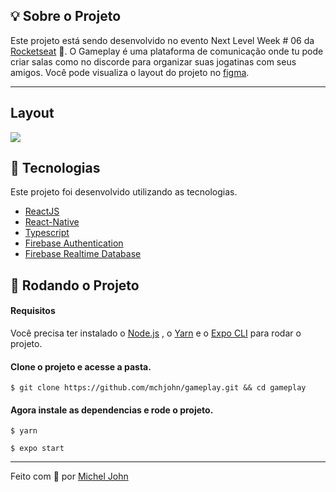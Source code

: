 ## 💡 Sobre o Projeto

Este projeto está sendo desenvolvido no evento Next Level Week # 06 da [Rocketseat](https://rocketseat.com.br/) 🚀. O Gameplay é uma plataforma de comunicação onde tu pode criar salas como no discorde para organizar suas jogatinas com seus amigos. Você pode visualiza o layout do projeto no [figma](https://www.figma.com/file/kjreVT9W0vbJATbc1GfNLp/GamePlay-NLW-Together-Copy?node-id=58913%3A83).

------

## Layout 

![](https://res.cloudinary.com/sk84all/image/upload/v1624624654/cover_lowyhz.png)



## 🧪 Tecnologias

Este projeto foi desenvolvido utilizando as tecnologias. 

- [ReactJS](https://reactjs.org/)
- [React-Native](https://reactnative.dev)
- [Typescript](https://www.typescriptlang.org/)
- [Firebase Authentication](https://firebase.google.com/products/auth)
- [Firebase Realtime Database](https://firebase.google.com/products/realtime-database)



## 🚀 Rodando o Projeto

#### Requisitos

Você precisa ter instalado o [Node.js](https://nodejs.org/en/download/) , o [Yarn](https://yarnpkg.com/) e o [Expo CLI](https://docs.expo.io/) para rodar o projeto.

#### Clone o projeto e acesse a pasta.

`$ git clone https://github.com/mchjohn/gameplay.git && cd gameplay`

#### Agora instale as dependencias e rode o projeto.

`$ yarn`

`$ expo start`



------

Feito com 💜 por [Michel John](https://www.linkedin.com/in/micheljohn/)

